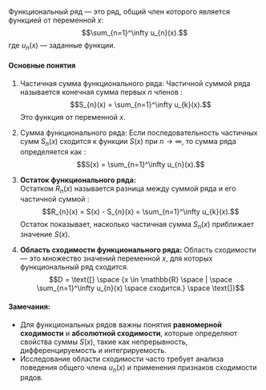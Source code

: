 Функциональный ряд — это ряд, общий член которого является функцией от переменной $x:$
$$\sum_{n=1}^\infty u_{n}(x).$$
где $u_{n}(x)$ — заданные функции.

#### Основные понятия

1. Частичная сумма функционального ряда:
	Частичной суммой ряда называется конечная сумма первых $n$ членов $:$
	$$S_{n}(x) = \sum_{n=1}^\infty u_{k}(x).$$
	Это функция от переменной $x$.

2. Сумма функционального ряда:
	 Если последовательность частичных сумм $S_{n}(x)$ сходится к функции $S(x)$ при $n \to \infty$, то сумма ряда определяется как $:$
	 $$S(x) = \sum_{n=1}^\infty u_{n}(x).$$

3. **Остаток функционального ряда:**  
	Остатком $R_{n}(x)$ называется разница между суммой ряда и его частичной суммой $:$
	$$R_{n}(x) = S(x) - S_{n}(x) = \sum_{n=1}^\infty u_{k}(x).$$
	Остаток показывает, насколько частичная сумма $S_{n​}(x)$ приближает значение $S(x)$.

4. **Область сходимости функционального ряда:**
	Область сходимости — это множество значений переменной $x$, для которых функциональный ряд сходится.
	$$D = \text{[} \space {x \in \mathbb{R} \space | \space \sum_{n=1}^\infty u_{n}(x) \space сходится.} \space \text{]}$$

#### Замечания:

- Для функциональных рядов важны понятия **равномерной сходимости** и **абсолютной сходимости**, которые определяют свойства суммы $S(x)$, такие как непрерывность, дифференцируемость и интегрируемость.
- Исследование области сходимости часто требует анализа поведения общего члена $u_{n}(x)$ и применения признаков сходимости рядов.